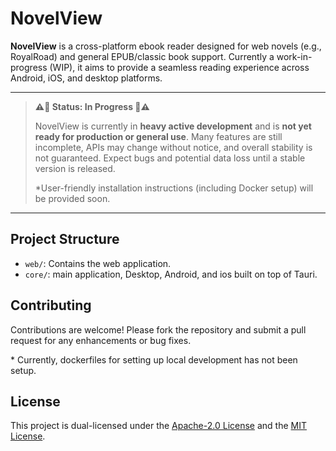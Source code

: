 # NovelView

**NovelView** is a cross-platform ebook reader designed for web novels (e.g., RoyalRoad) and general EPUB/classic book support. Currently a work-in-progress (WIP), it aims to provide a seamless reading experience across Android, iOS, and desktop platforms.

---

> **⚠️🚧 Status: In Progress 🚧⚠️**
>
> NovelView is currently in **heavy active development** and is **not yet ready for production or general use**. Many features are still incomplete, APIs may change without notice, and overall stability is not guaranteed. Expect bugs and potential data loss until a stable version is released.
>
> \*User-friendly installation instructions (including Docker setup) will be provided soon.

---

## Project Structure

-  `web/`: Contains the web application.
-  `core/`: main application, Desktop, Android, and ios built on top of Tauri.

## Contributing

Contributions are welcome! Please fork the repository and submit a pull request for any enhancements or bug fixes.

\* Currently, dockerfiles for setting up local development has not been setup.

## License

This project is dual-licensed under the [Apache-2.0 License](LICENSE-APACHE-2.0) and the [MIT License](LICENSE-MIT).
